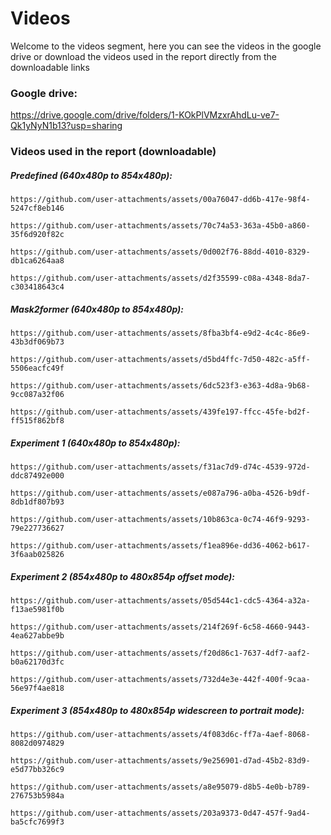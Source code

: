 # Videos
Welcome to the videos segment, here you can see the videos in the google drive or download the videos used in the report directly from the downloadable links
### Google drive:
https://drive.google.com/drive/folders/1-KOkPlVMzxrAhdLu-ve7-Qk1yNyN1b13?usp=sharing

### Videos used in the report (downloadable)
##### Predefined (640x480p to 854x480p):

`https://github.com/user-attachments/assets/00a76047-dd6b-417e-98f4-5247cf8eb146`

`https://github.com/user-attachments/assets/70c74a53-363a-45b0-a860-35f6d920f82c`

`https://github.com/user-attachments/assets/0d002f76-88dd-4010-8329-db1ca6264aa8`

`https://github.com/user-attachments/assets/d2f35599-c08a-4348-8da7-c303418643c4`

##### Mask2former (640x480p to 854x480p):

`https://github.com/user-attachments/assets/8fba3bf4-e9d2-4c4c-86e9-43b3df069b73`

`https://github.com/user-attachments/assets/d5bd4ffc-7d50-482c-a5ff-5506eacfc49f`

`https://github.com/user-attachments/assets/6dc523f3-e363-4d8a-9b68-9cc087a32f06`

`https://github.com/user-attachments/assets/439fe197-ffcc-45fe-bd2f-ff515f862bf8`

##### Experiment 1 (640x480p to 854x480p):

`https://github.com/user-attachments/assets/f31ac7d9-d74c-4539-972d-ddc87492e000`

`https://github.com/user-attachments/assets/e087a796-a0ba-4526-b9df-8db1df807b93`

`https://github.com/user-attachments/assets/10b863ca-0c74-46f9-9293-79e227736627`

`https://github.com/user-attachments/assets/f1ea896e-dd36-4062-b617-3f6aab025826`

##### Experiment 2 (854x480p to 480x854p offset mode):

`https://github.com/user-attachments/assets/05d544c1-cdc5-4364-a32a-f13ae5981f0b`

`https://github.com/user-attachments/assets/214f269f-6c58-4660-9443-4ea627abbe9b`

`https://github.com/user-attachments/assets/f20d86c1-7637-4df7-aaf2-b0a62170d3fc`

`https://github.com/user-attachments/assets/732d4e3e-442f-400f-9caa-56e97f4ae818`

##### Experiment 3 (854x480p to 480x854p widescreen to portrait mode):

`https://github.com/user-attachments/assets/4f083d6c-ff7a-4aef-8068-8082d0974829`

`https://github.com/user-attachments/assets/9e256901-d7ad-45b2-83d9-e5d77bb326c9`

`https://github.com/user-attachments/assets/a8e95079-d8b5-4e0b-b789-276753b5984a`

`https://github.com/user-attachments/assets/203a9373-0d47-457f-9ad4-ba5cfc7699f3`
